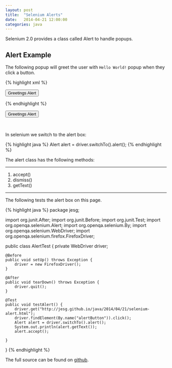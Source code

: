 ```yaml
---
layout: post
title:  "Selenium Alerts"
date:   2014-04-21 12:00:00
categories: java
---
```


Selenium 2.0 provides a class called Alert to handle popups.

Alert Example
------------

The following popup will greet the user with `Hello World!` popup when they click a button.

{% highlight xml %}

<form>
  <input name="alertButton" type="button" onclick="alert('Hello World!')" value="Greetings Alert"/>
</form>

{% endhighlight %}

<form>
  <input name="alertButton" type="button" onclick="alert('Hello World!')" value="Greetings Alert"/>
</form><br/>

In selenium we switch to the alert box:

{% highlight java %}
Alert alert = driver.switchTo().alert();
{% endhighlight %}

The alert class has the following methods:

-------------------------------------

1. accept()
2. dismiss()
3. getText()

-------------------------------------

The following tests the alert box on this page.

{% highlight java %}
package jesg;

import org.junit.After;
import org.junit.Before;
import org.junit.Test;
import org.openqa.selenium.Alert;
import org.openqa.selenium.By;
import org.openqa.selenium.WebDriver;
import org.openqa.selenium.firefox.FirefoxDriver;

public class AlertTest {
	private WebDriver driver;

	@Before
	public void setUp() throws Exception {
		driver = new FirefoxDriver();
	}

	@After
	public void tearDown() throws Exception {
		driver.quit();
	}

	@Test
	public void testAlert() {
		driver.get("http://jesg.github.io/java/2014/04/21/selenium-alert.html");
		driver.findElement(By.name("alertButton")).click();
		Alert alert = driver.switchTo().alert();
		System.out.println(alert.getText());
		alert.accept();

	}

}
{% endhighlight %}

The full source can be found on [github](https://github.com/jesg/selenium-alert).